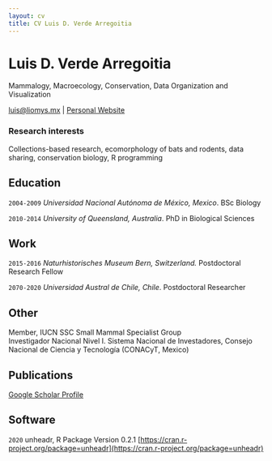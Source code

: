 ```yaml
---
layout: cv
title: CV Luis D. Verde Arregoitia
---
```

# Luis D. Verde Arregoitia
Mammalogy, Macroecology, Conservation, Data Organization and Visualization

<div id="webaddress">
<a href="luis@liomys.mx">luis@liomys.mx</a>
| <a href="https://www.liomys.mx">Personal Website</a>
</div>

### Research interests

Collections-based research, ecomorphology of bats and rodents, data sharing, conservation biology, R programming

## Education

`2004-2009`
_Universidad Nacional Autónoma de México, Mexico_. BSc Biology

`2010-2014`
_University of Queensland, Australia_. PhD in Biological Sciences

## Work

`2015-2016`
_Naturhistorisches Museum Bern, Switzerland._ Postdoctoral Research Fellow

`2070-2020`
_Universidad Austral de Chile, Chile_. Postdoctoral Researcher

## Other

Member, IUCN SSC Small Mammal Specialist Group  
Investigador Nacional Nivel I. Sistema Nacional de Investadores, Consejo Nacional de Ciencia y Tecnología (CONACyT, Mexico) 

## Publications

[Google Scholar Profile](https://scholar.google.com/citations?user=Ii0dP6kAAAAJ&hl=en)

## Software

`2020`
unheadr, R Package Version 0.2.1 [https://cran.r-project.org/package=unheadr](https://cran.r-project.org/package=unheadr)

<!-- ### Footer

Last updated: March 2020 -->
